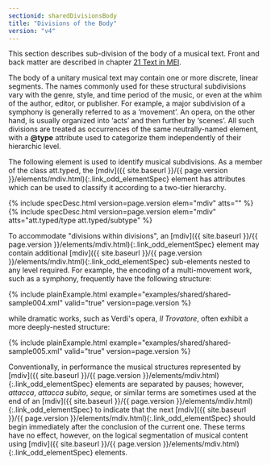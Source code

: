 ```yaml
---
sectionid: sharedDivisionsBody
title: "Divisions of the Body"
version: "v4"
---
```




This section describes sub-division of the body of a musical text. Front and back
matter
are described in chapter <a class="link_ptr" title="Text in MEI" href="{{ site.baseurl }}/{{ page.version }}/guidelines/text.html">21 Text in MEI</a>.

The body of a unitary musical text may contain one or more discrete, linear segments.
The
names commonly used for these structural subdivisions vary with the genre, style,
and time
period of the music, or even at the whim of the author, editor, or publisher. For
example,
a major subdivision of a symphony is generally referred to as a ‘movement’. An opera,
on
the other hand, is usually organized into ‘acts’ and then further by ‘scenes’. All
such
divisions are treated as occurrences of the same neutrally-named element, with a
**@type** attribute used to categorize them independently of their hierarchic
level.

The following element is used to identify musical subdivisions. As a member of the
class
att.typed, the [mdiv]({{ site.baseurl }}/{{ page.version }}/elements/mdiv.html){:.link_odd_elementSpec} element has attributes which can be used to
classify it according to a two-tier hierarchy.



{% include specDesc.html version=page.version elem="mdiv" atts="" %}
{% include specDesc.html version=page.version elem="mdiv" atts="att.typed/type att.typed/subtype" %}



To accommodate "divisions within divisions", an [mdiv]({{ site.baseurl }}/{{ page.version }}/elements/mdiv.html){:.link_odd_elementSpec} element may
contain additional [mdiv]({{ site.baseurl }}/{{ page.version }}/elements/mdiv.html){:.link_odd_elementSpec} sub-elements nested to any level required.
For example, the encoding of a multi-movement work, such as a symphony, frequently
have
the following structure:

{% include plainExample.html example="examples/shared/shared-sample004.xml" valid="true" version=page.version %}

while dramatic works, such as Verdi's opera, *Il Trovatore*, often exhibit a
more deeply-nested structure:

{% include plainExample.html example="examples/shared/shared-sample005.xml" valid="true" version=page.version %}

Conventionally, in performance the musical structures represented by [mdiv]({{ site.baseurl }}/{{ page.version }}/elements/mdiv.html){:.link_odd_elementSpec} elements are separated by pauses; however, *attacca*,
*attacca subito*, *seque*, or similar terms are
sometimes used at the end of an [mdiv]({{ site.baseurl }}/{{ page.version }}/elements/mdiv.html){:.link_odd_elementSpec} to indicate that the next [mdiv]({{ site.baseurl }}/{{ page.version }}/elements/mdiv.html){:.link_odd_elementSpec} should begin immediately after the conclusion of the current one.
These terms have no effect, however, on the logical segmentation of musical content
using
[mdiv]({{ site.baseurl }}/{{ page.version }}/elements/mdiv.html){:.link_odd_elementSpec} elements.



